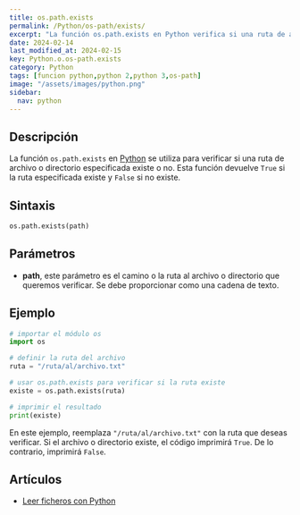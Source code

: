 ```yaml
---
title: os.path.exists
permalink: /Python/os-path/exists/
excerpt: "La función os.path.exists en Python verifica si una ruta de archivo o directorio existe."
date: 2024-02-14
last_modified_at: 2024-02-15
key: Python.o.os-path.exists
category: Python
tags: [funcion python,python 2,python 3,os-path]
image: "/assets/images/python.png"
sidebar:
  nav: python
---
```


## Descripción


La función `os.path.exists` en [Python](https://www.manualweb.net/python/) se utiliza para verificar si una ruta de archivo o directorio especificada existe o no. Esta función devuelve `True` si la ruta especificada existe y `False` si no existe.


## **Sintaxis**


```python
os.path.exists(path)

```


## **Parámetros**

- **path**, este parámetro es el camino o la ruta al archivo o directorio que queremos verificar. Se debe proporcionar como una cadena de texto.

## **Ejemplo**


```python
# importar el módulo os
import os

# definir la ruta del archivo
ruta = "/ruta/al/archivo.txt"

# usar os.path.exists para verificar si la ruta existe
existe = os.path.exists(ruta)

# imprimir el resultado
print(existe)

```


En este ejemplo, reemplaza `"/ruta/al/archivo.txt"` con la ruta que deseas verificar. Si el archivo o directorio existe, el código imprimirá `True`. De lo contrario, imprimirá `False`.


## **Artículos**

- [Leer ficheros con Python](https://lineadecodigo.com/python/leer-ficheros-con-python/)
